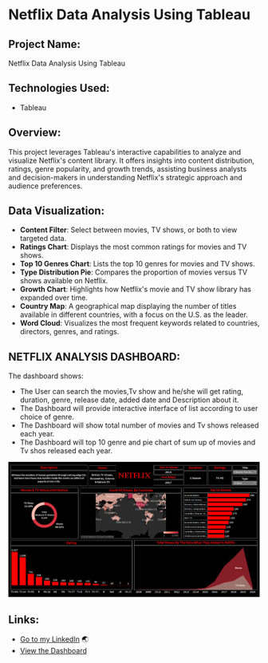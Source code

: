 # Netflix Data Analysis Using Tableau

## Project Name:
Netflix Data Analysis Using Tableau

## Technologies Used:
- Tableau

## Overview:
This project leverages Tableau's interactive capabilities to analyze and visualize Netflix's content library. It offers insights into content distribution, ratings, genre popularity, and growth trends, assisting business analysts and decision-makers in understanding Netflix's strategic approach and audience preferences.

## Data Visualization:
- **Content Filter**: Select between movies, TV shows, or both to view targeted data.
- **Ratings Chart**: Displays the most common ratings for movies and TV shows.
- **Top 10 Genres Chart**: Lists the top 10 genres for movies and TV shows.
- **Type Distribution Pie**: Compares the proportion of movies versus TV shows available on Netflix.
- **Growth Chart**: Highlights how Netflix's movie and TV show library has expanded over time.
- **Country Map**: A geographical map displaying the number of titles available in different countries, with a focus on the U.S. as the leader.
- **Word Cloud**: Visualizes the most frequent keywords related to countries, directors, genres, and ratings.

## NETFLIX ANALYSIS DASHBOARD:

The dashboard shows:
- The User can search the movies,Tv show and he/she will get rating, duration, genre, release date, added date and Description about it.
- The Dashboard will provide interactive interface of list according to user choice of genre.
- The Dashboard will show total number of movies and Tv shows released each year.
- The Dashboard will top 10 genre and pie chart of sum up of movies and Tv shos released each year.



![pic](https://github.com/mona-lisa22/NetFlix-data-analysis-using-Tableau/blob/35d6dfb4c0df3358097f1b17cf99f973dad9657c/Netflix%20Dashboard%20Image.png)

## Links:
- [Go to my LinkedIn](https://www.linkedin.com/in/monalisa-v-212201262) 🌏
- [View the Dashboard](https://public.tableau.com/app/profile/monalisa.viswanathan)
